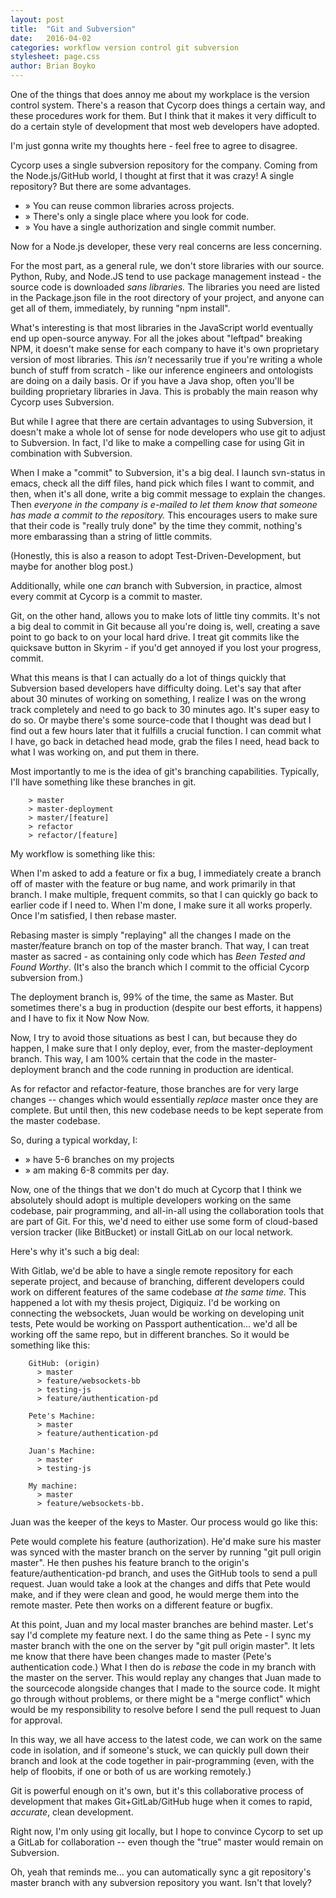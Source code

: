 ```yaml
---
layout: post
title:  "Git and Subversion"
date:   2016-04-02
categories: workflow version control git subversion
stylesheet: page.css
author: Brian Boyko
---
```


One of the things that does annoy me about my workplace is the version control system.  There's a reason that Cycorp does things a certain way, and these procedures work for them.  But I think that it makes it very difficult to do a certain style of development that most web developers have adopted.  

I'm just gonna write my thoughts here - feel free to agree to disagree. 

Cycorp uses a single subversion repository for the company. Coming from the Node.js/GitHub world, I thought at first that it was crazy! A single repository?  But there are some advantages.  

+ » You can reuse common libraries across projects. 
+ » There's only a single place where you look for code. 
+ » You have a single authorization and single commit number.

Now for a Node.js developer, these very real concerns are less concerning. 

For the most part, as a general rule, we don't store libraries with our source. Python, Ruby, and Node.JS tend to use package management instead - the source code is downloaded *sans libraries.*  The libraries you need are listed in the Package.json file in the root directory of your project, and anyone can get all of them, immediately, by running "npm install". 

What's interesting is that most libraries in the JavaScript world eventually end up open-source anyway.  For all the jokes about "leftpad" breaking NPM, it doesn't make sense for each company to have it's own proprietary version of most libraries. This *isn't* necessarily true if you're writing a whole bunch of stuff from scratch - like our inference engineers and ontologists are doing on a daily basis. Or if you have a Java shop, often you'll be building proprietary libraries in Java. This is probably the main reason why Cycorp uses Subversion. 

But while I agree that there are certain advantages to using Subversion, it doesn't make a whole lot of sense for node developers who use git to adjust to Subversion.  In fact, I'd like to make a compelling case for using Git in combination with Subversion. 

When I make a "commit" to Subversion, it's a big deal.  I launch svn-status in emacs, check all the diff files, hand pick which files I want to commit, and then, when it's all done, write a big commit message to explain the changes.  Then *everyone in the company is e-mailed to let them know that someone has made a commit to the repository.*  This encourages users to make sure that their code is "really truly done" by the time they commit, nothing's more embarassing than a string of little commits.  

(Honestly, this is also a reason to adopt Test-Driven-Development, but maybe for another blog post.)

Additionally, while one *can* branch with Subversion, in practice, almost every commit at Cycorp is a commit to master. 

Git, on the other hand, allows you to make lots of little tiny commits.  It's not a big deal to commit in Git because all you're doing is, well, creating a save point to go back to on your local hard drive.  I treat git commits like the quicksave button in Skyrim - if you'd get annoyed if you lost your progress, commit. 

What this means is that I can actually do a lot of things quickly that Subversion based developers have difficulty doing.  Let's say that after about 30 minutes of working on something, I realize I was on the wrong track completely and need to go back to 30 minutes ago.  It's super easy to do so.  Or maybe there's some source-code that I thought was dead but I find out a few hours later that it fulfills a crucial function.  I can commit what I have, go back in detached head mode, grab the files I need, head back to what I was working on, and put them in there. 

Most importantly to me is the idea of git's branching capabilities.  Typically, I'll have something like these branches in git. 

```
    > master
    > master-deployment
    > master/[feature] 
    > refactor
    > refactor/[feature]
```

My workflow is something like this: 

When I'm asked to add a feature or fix a bug, I immediately create a branch off of master with the feature or bug name, and work primarily in that branch.  I make multiple, frequent commits, so that I can quickly go back to earlier code if I need to.  When I'm done, I make sure it all works properly. Once I'm satisfied, I then rebase master.

Rebasing master is simply "replaying" all the changes I made on the master/feature branch on top of the master branch. That way, I can treat master as sacred - as containing only code which has *Been Tested and Found Worthy*. (It's also the branch which I commit to the official Cycorp subversion from.)

The deployment branch is, 99% of the time, the same as Master.  But sometimes there's a bug in production (despite our best efforts, it happens) and I have to fix it Now Now Now.

Now, I try to avoid those situations as best I can, but because they do happen, I make sure that I only deploy, ever, from the master-deployment branch.  This way, I am 100% certain that the code in the master-deployment branch and the code running in production are identical.  

As for refactor and refactor-feature, those branches are for very large changes -- changes which would essentially *replace* master once they are complete.  But until then, this new codebase needs to be kept seperate from the master codebase. 

So, during a typical workday, I:

+ » have 5-6 branches on my projects
+ » am making 6-8 commits per day.

Now, one of the things that we don't do much at Cycorp that I think we absolutely should adopt is multiple developers working on the same codebase, pair programming, and all-in-all using the collaboration tools that are part of Git.  For this, we'd need to either use some form of cloud-based version tracker (like BitBucket) or install GitLab on our local network. 

Here's why it's such a big deal:

With Gitlab, we'd be able to have a single remote repository for each seperate project, and because of branching, different developers could work on different features of the same codebase *at the same time.*  This happened a lot with my thesis project, Digiquiz.  I'd be working on connecting the websockets, Juan would be working on developing unit tests, Pete would be working on Passport authentication... we'd all be working off the same repo, but in different branches.  So it would be something like this: 

```
    GitHub: (origin)
      > master
      > feature/websockets-bb
      > testing-js
      > feature/authentication-pd

    Pete's Machine:
      > master
      > feature/authentication-pd

    Juan's Machine:
      > master
      > testing-js

    My machine: 
      > master
      > feature/websockets-bb. 
```

Juan was the keeper of the keys to Master.  Our process would go like this: 

Pete would complete his feature (authorization).  He'd make sure his master was synced with the master branch on the server by running "git pull origin master".  He then pushes his feature branch to the origin's feature/authentication-pd branch, and uses the GitHub tools to send a pull request.  Juan would take a look at the changes and diffs that Pete would make, and if they were clean and good, he would merge them into the remote master.  Pete then works on a different feature or bugfix. 


At this point, Juan and my local master branches are behind master.  Let's say I'd complete my feature next.  I do the same thing as Pete - I sync my master branch with the one on the server by "git pull origin master".  It lets me know that there have been changes made to master (Pete's authentication code.) What I then do is *rebase* the code in my branch with the master on the server.  This would replay any changes that Juan made to the sourcecode alongside changes that I made to the source code. It might go through without problems, or there might be a "merge conflict" which would be my responsibility to resolve before I send the pull request to Juan for approval.  

In this way, we all have access to the latest code, we can work on the same code in isolation, and if someone's stuck, we can quickly pull down their branch and look at the code together in pair-programming (even, with the help of floobits, if one or both of us are working remotely.) 

Git is powerful enough on it's own, but it's this collaborative process of development that makes Git+GitLab/GitHub huge when it comes to rapid, *accurate*, clean development.  

Right now, I'm only using git locally, but I hope to convince Cycorp to set up a GitLab for collaboration -- even though the "true" master would remain on Subversion. 

Oh, yeah that reminds me... you can automatically sync a git repository's master branch with any subversion repository you want.  Isn't that lovely?  